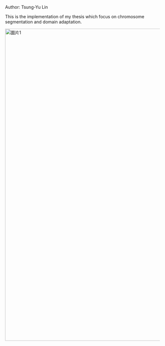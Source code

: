 Author: Tsung-Yu Lin

This is the implementation of my thesis which focus on chromosome segmentation and domain adaptation. 

<img width="1650" height="1016" alt="圖片1" src="https://github.com/user-attachments/assets/4041d62b-a7c0-4a80-8fe2-4ec53d384f01" />
